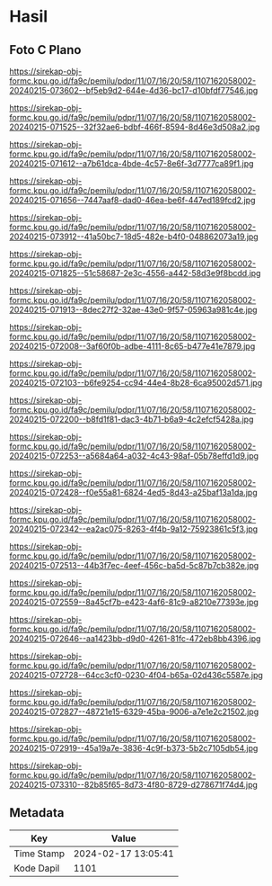 # Hasil

## Foto C Plano

https://sirekap-obj-formc.kpu.go.id/fa9c/pemilu/pdpr/11/07/16/20/58/1107162058002-20240215-073602--bf5eb9d2-644e-4d36-bc17-d10bfdf77546.jpg

https://sirekap-obj-formc.kpu.go.id/fa9c/pemilu/pdpr/11/07/16/20/58/1107162058002-20240215-071525--32f32ae6-bdbf-466f-8594-8d46e3d508a2.jpg

https://sirekap-obj-formc.kpu.go.id/fa9c/pemilu/pdpr/11/07/16/20/58/1107162058002-20240215-071612--a7b61dca-4bde-4c57-8e6f-3d7777ca89f1.jpg

https://sirekap-obj-formc.kpu.go.id/fa9c/pemilu/pdpr/11/07/16/20/58/1107162058002-20240215-071656--7447aaf8-dad0-46ea-be6f-447ed189fcd2.jpg

https://sirekap-obj-formc.kpu.go.id/fa9c/pemilu/pdpr/11/07/16/20/58/1107162058002-20240215-073912--41a50bc7-18d5-482e-b4f0-048862073a19.jpg

https://sirekap-obj-formc.kpu.go.id/fa9c/pemilu/pdpr/11/07/16/20/58/1107162058002-20240215-071825--51c58687-2e3c-4556-a442-58d3e9f8bcdd.jpg

https://sirekap-obj-formc.kpu.go.id/fa9c/pemilu/pdpr/11/07/16/20/58/1107162058002-20240215-071913--8dec27f2-32ae-43e0-9f57-05963a981c4e.jpg

https://sirekap-obj-formc.kpu.go.id/fa9c/pemilu/pdpr/11/07/16/20/58/1107162058002-20240215-072008--3af60f0b-adbe-4111-8c65-b477e41e7879.jpg

https://sirekap-obj-formc.kpu.go.id/fa9c/pemilu/pdpr/11/07/16/20/58/1107162058002-20240215-072103--b6fe9254-cc94-44e4-8b28-6ca95002d571.jpg

https://sirekap-obj-formc.kpu.go.id/fa9c/pemilu/pdpr/11/07/16/20/58/1107162058002-20240215-072200--b8fd1f81-dac3-4b71-b6a9-4c2efcf5428a.jpg

https://sirekap-obj-formc.kpu.go.id/fa9c/pemilu/pdpr/11/07/16/20/58/1107162058002-20240215-072253--a5684a64-a032-4c43-98af-05b78effd1d9.jpg

https://sirekap-obj-formc.kpu.go.id/fa9c/pemilu/pdpr/11/07/16/20/58/1107162058002-20240215-072428--f0e55a81-6824-4ed5-8d43-a25baf13a1da.jpg

https://sirekap-obj-formc.kpu.go.id/fa9c/pemilu/pdpr/11/07/16/20/58/1107162058002-20240215-072342--ea2ac075-8263-4f4b-9a12-75923861c5f3.jpg

https://sirekap-obj-formc.kpu.go.id/fa9c/pemilu/pdpr/11/07/16/20/58/1107162058002-20240215-072513--44b3f7ec-4eef-456c-ba5d-5c87b7cb382e.jpg

https://sirekap-obj-formc.kpu.go.id/fa9c/pemilu/pdpr/11/07/16/20/58/1107162058002-20240215-072559--8a45cf7b-e423-4af6-81c9-a8210e77393e.jpg

https://sirekap-obj-formc.kpu.go.id/fa9c/pemilu/pdpr/11/07/16/20/58/1107162058002-20240215-072646--aa1423bb-d9d0-4261-81fc-472eb8bb4396.jpg

https://sirekap-obj-formc.kpu.go.id/fa9c/pemilu/pdpr/11/07/16/20/58/1107162058002-20240215-072728--64cc3cf0-0230-4f04-b65a-02d436c5587e.jpg

https://sirekap-obj-formc.kpu.go.id/fa9c/pemilu/pdpr/11/07/16/20/58/1107162058002-20240215-072827--48721e15-6329-45ba-9006-a7e1e2c21502.jpg

https://sirekap-obj-formc.kpu.go.id/fa9c/pemilu/pdpr/11/07/16/20/58/1107162058002-20240215-072919--45a19a7e-3836-4c9f-b373-5b2c7105db54.jpg

https://sirekap-obj-formc.kpu.go.id/fa9c/pemilu/pdpr/11/07/16/20/58/1107162058002-20240215-073310--82b85f65-8d73-4f80-8729-d278671f74d4.jpg


## Metadata

| Key        | Value               |
| ---------- | ------------------- |
| Time Stamp | 2024-02-17 13:05:41 |
| Kode Dapil | 1101                |



